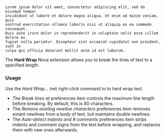 	Lorem ipsum dolor sit amet, consectetur adipiscing elit, sed do eiusmod tempor
	incididunt ut labore et dolore magna aliqua. Ut enim ad minim veniam, quis
	nostrud exercitation ullamco laboris nisi ut aliquip ex ea commodo consequat.
	Duis aute irure dolor in reprehenderit in voluptate velit esse cillum dolore eu
	fugiat nulla pariatur. Excepteur sint occaecat cupidatat non proident, sunt in
	culpa qui officia deserunt mollit anim id est laborum.

The **Hard Wrap** Nova extension allows you to break the lines of text to a specified length. 

### Usage

Use the *Hard Wrap...* (```⌘#```) right-click command to to hard wrap text. 

* The *Break lines at* preferences item controls the maximum line length before breaking. By default, this is 80 characters. 
* The *Remove existing newline characters* preferences item removes extant newlines from a body of text, but maintains double newlines.
* The *Auto-detect indents and # comments* preferences item strips indents and comment signs from the text before wrapping, and replaces them with new ones afterwards.